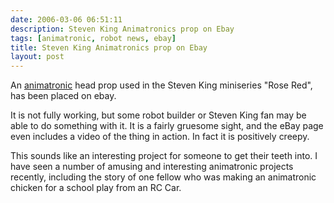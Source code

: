 ```yaml
---
date: 2006-03-06 06:51:11
description: Steven King Animatronics prop on Ebay
tags: [animatronic, robot news, ebay]
title: Steven King Animatronics prop on Ebay
layout: post
---
```

An [animatronic](/wiki/animatronic "animatronic") head prop used in the Steven King miniseries "Rose Red", has been placed on ebay.

It is not fully working, but some robot builder or Steven King fan may be able to
do something with it. It is a fairly gruesome sight, and the eBay page even
includes a video of the thing in action. In fact it is positively creepy.

This sounds like an interesting project for someone to get their teeth into.
I have seen a number of amusing and interesting animatronic projects recently,
including the story of one fellow who was making an animatronic chicken for a
school play from an RC Car.
